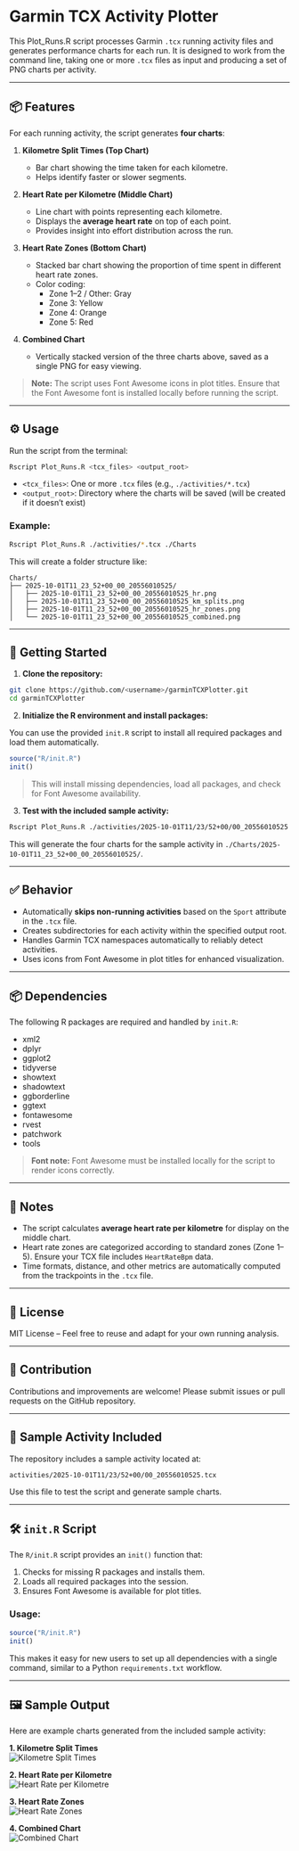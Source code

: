 # Garmin TCX Activity Plotter

This Plot_Runs.R script processes Garmin `.tcx` running activity files and generates performance charts for each run. It is designed to work from the command line, taking one or more `.tcx` files as input and producing a set of PNG charts per activity.

---

## 📦 Features

For each running activity, the script generates **four charts**:

1. **Kilometre Split Times (Top Chart)**  
   - Bar chart showing the time taken for each kilometre.
   - Helps identify faster or slower segments.

2. **Heart Rate per Kilometre (Middle Chart)**  
   - Line chart with points representing each kilometre.
   - Displays the **average heart rate** on top of each point.
   - Provides insight into effort distribution across the run.

3. **Heart Rate Zones (Bottom Chart)**  
   - Stacked bar chart showing the proportion of time spent in different heart rate zones.  
   - Color coding:  
     - Zone 1–2 / Other: Gray  
     - Zone 3: Yellow  
     - Zone 4: Orange  
     - Zone 5: Red  

4. **Combined Chart**  
   - Vertically stacked version of the three charts above, saved as a single PNG for easy viewing.

> **Note:** The script uses Font Awesome icons in plot titles. Ensure that the Font Awesome font is installed locally before running the script.

---

## ⚙️ Usage

Run the script from the terminal:

```bash
Rscript Plot_Runs.R <tcx_files> <output_root>
```

- `<tcx_files>`: One or more `.tcx` files (e.g., `./activities/*.tcx`)  
- `<output_root>`: Directory where the charts will be saved (will be created if it doesn’t exist)

### Example:

```bash
Rscript Plot_Runs.R ./activities/*.tcx ./Charts
```

This will create a folder structure like:

```
Charts/
├── 2025-10-01T11_23_52+00_00_20556010525/
│   ├── 2025-10-01T11_23_52+00_00_20556010525_hr.png
│   ├── 2025-10-01T11_23_52+00_00_20556010525_km_splits.png
│   ├── 2025-10-01T11_23_52+00_00_20556010525_hr_zones.png
│   └── 2025-10-01T11_23_52+00_00_20556010525_combined.png
```

---

## 🏁 Getting Started

1. **Clone the repository:**

```bash
git clone https://github.com/<username>/garminTCXPlotter.git
cd garminTCXPlotter
```

2. **Initialize the R environment and install packages:**

You can use the provided `init.R` script to install all required packages and load them automatically.

```r
source("R/init.R")
init()
```

> This will install missing dependencies, load all packages, and check for Font Awesome availability.

3. **Test with the included sample activity:**

```bash
Rscript Plot_Runs.R ./activities/2025-10-01T11/23/52+00/00_20556010525.tcx ./Charts
```

This will generate the four charts for the sample activity in `./Charts/2025-10-01T11_23_52+00_00_20556010525/`.

---

## ✅ Behavior

- Automatically **skips non-running activities** based on the `Sport` attribute in the `.tcx` file.  
- Creates subdirectories for each activity within the specified output root.  
- Handles Garmin TCX namespaces automatically to reliably detect activities.  
- Uses icons from Font Awesome in plot titles for enhanced visualization.  

---

## 📦 Dependencies

The following R packages are required and handled by `init.R`:

- xml2
- dplyr
- ggplot2
- tidyverse
- showtext
- shadowtext
- ggborderline
- ggtext
- fontawesome
- rvest
- patchwork
- tools

> **Font note:** Font Awesome must be installed locally for the script to render icons correctly.

---

## 📝 Notes

- The script calculates **average heart rate per kilometre** for display on the middle chart.  
- Heart rate zones are categorized according to standard zones (Zone 1–5). Ensure your TCX file includes `HeartRateBpm` data.  
- Time formats, distance, and other metrics are automatically computed from the trackpoints in the `.tcx` file.

---

## 📖 License

MIT License – Feel free to reuse and adapt for your own running analysis.

---

## 👋 Contribution

Contributions and improvements are welcome! Please submit issues or pull requests on the GitHub repository.

---

## 📂 Sample Activity Included

The repository includes a sample activity located at:

```
activities/2025-10-01T11/23/52+00/00_20556010525.tcx
```

Use this file to test the script and generate sample charts.

---

## 🛠️ `init.R` Script

The `R/init.R` script provides an `init()` function that:

1. Checks for missing R packages and installs them.
2. Loads all required packages into the session.
3. Ensures Font Awesome is available for plot titles.

### Usage:

```r
source("R/init.R")
init()
```

This makes it easy for new users to set up all dependencies with a single command, similar to a Python `requirements.txt` workflow.

---

## 🖼️ Sample Output

Here are example charts generated from the included sample activity:

**1. Kilometre Split Times**  
![Kilometre Split Times](./docs/2025-10-01T11:23:52+00:00_20556010525_pace.png)

**2. Heart Rate per Kilometre**  
![Heart Rate per Kilometre](./docs/2025-10-01T11:23:52+00:00_20556010525_hr_line.png)

**3. Heart Rate Zones**  
![Heart Rate Zones](./docs/2025-10-01T11:23:52+00:00_20556010525_hr_stacked.png)

**4. Combined Chart**  
![Combined Chart](./docs/2025-10-01T11:23:52+00:00_20556010525_combined.png)


